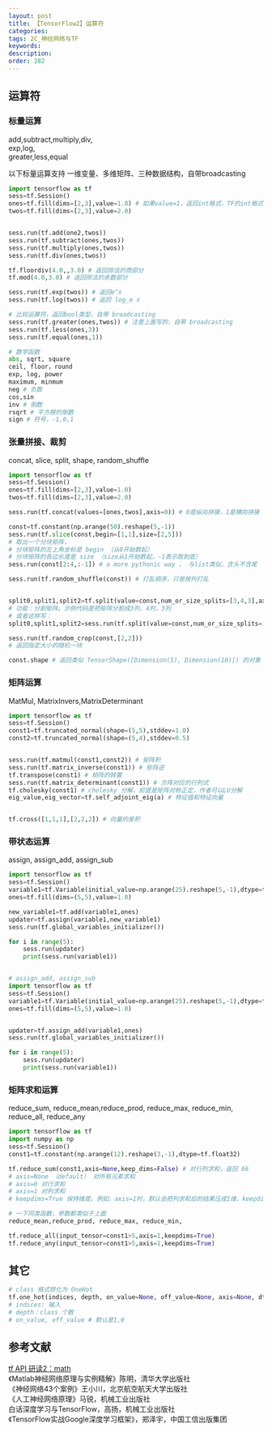 ```yaml
---
layout: post
title: 【TensorFlow2】运算符
categories:
tags: 2C_神经网络与TF
keywords:
description:
order: 282
---
```


## 运算符
### 标量运算
add,subtract,multiply,div,  
exp,log,  
greater,less,equal  


以下标量运算支持 一维变量、多维矩阵、三种数据结构，自带broadcasting
```py
import tensorflow as tf
sess=tf.Session()
ones=tf.fill(dims=[2,3],value=1.0) # 如果value=1，返回int格式，TF的int格式和float格式不能直接运算
twos=tf.fill(dims=[2,3],value=2.0)


sess.run(tf.add(one2,twos))
sess.run(tf.subtract(ones,twos))
sess.run(tf.multiply(ones,twos))
sess.run(tf.div(ones,twos))

tf.floordiv(4.0,,3.0) # 返回除法的商部分
tf.mod(4.0,3.0) # 返回除法的余数部分

sess.run(tf.exp(twos)) # 返回e^x
sess.run(tf.log(twos)) # 返回 log_e x

# 比较运算符，返回bool类型，自带 broadcasting
sess.run(tf.greater(ones,twos)) # 注意上面写的，自带 broadcasting
sess.run(tf.less(ones,3))
sess.run(tf.equal(ones,1))

# 数学函数
abs, sqrt, square
ceil, floor，round
exp, log, power
maximum, minmum
neg # 负数
cos,sin
inv # 倒数
rsqrt # 平方根的倒数
sign # 符号，-1,0,1
```

### 张量拼接、裁剪
concat, slice, split, shape, random_shuffle
```py
import tensorflow as tf
sess=tf.Session()
ones=tf.fill(dims=[2,3],value=1.0)
twos=tf.fill(dims=[2,3],value=2.0)

sess.run(tf.concat(values=[ones,twos],axis=0)) # 0是纵向拼接，1是横向拼接

const=tf.constant(np.arange(50).reshape(5,-1))
sess.run(tf.slice(const,begin=[1,1],size=[2,5]))
# 取出一个分块矩阵，
# 分块矩阵的左上角坐标是 begin （从0开始数起）
# 分块矩阵的各边长度是 size （size从1开始数起，-1表示取到底）
sess.run(const[2:4,:-1]) # a more pythonic way ， 与list类似，含头不含尾

sess.run(tf.random_shuffle(const)) # 打乱顺序，只是按列打乱


split0,split1,split2=tf.split(value=const,num_or_size_splits=[3,4,3],axis=1)
# 功能：分割矩阵。示例代码是把矩阵分割成3列，4列，3列
# 或者这样写：
split0,split1,split2=sess.run(tf.split(value=const,num_or_size_splits=[3,4,3],axis=1))

sess.run(tf.random_crop(const,[2,2]))
# 返回指定大小的随机一块

const.shape # 返回类似 TensorShape([Dimension(5), Dimension(10)]) 的对象
```


### 矩阵运算
MatMul, MatrixInvers,MatrixDeterminant
```py
import tensorflow as tf
sess=tf.Session()
const1=tf.truncated_normal(shape=(5,5),stddev=1.0)
const2=tf.truncated_normal(shape=(5,4),stddev=0.5)


sess.run(tf.matmul(const1,const2)) # 矩阵积
sess.run(tf.matrix_inverse(const1)) # 矩阵逆
tf.transpose(const1) # 矩阵的转置
sess.run(tf.matrix_determinant(const1)) # 方阵对应的行列式
tf.cholesky(const1) # cholesky 分解，前提是矩阵对称正定，作者可以LU分解
eig_value,eig_vector=tf.self_adjoint_eig(a) # 特征值和特征向量


tf.cross([1,1,1],[2,2,2]) # 向量的差积
```
### 带状态运算
assign, assign_add, assign_sub
```py
import tensorflow as tf
sess=tf.Session()
variable1=tf.Variable(initial_value=np.arange(25).reshape(5,-1),dtype=tf.float32)
ones=tf.fill(dims=(5,5),value=1.0)

new_variable1=tf.add(variable1,ones)
updater=tf.assign(variable1,new_variable1)
sess.run(tf.global_variables_initializer())

for i in range(5):
    sess.run(updater)
    print(sess.run(variable1))


# assign_add, assign_sub
import tensorflow as tf
sess=tf.Session()
variable1=tf.Variable(initial_value=np.arange(25).reshape(5,-1),dtype=tf.float32)
ones=tf.fill(dims=(5,5),value=1.0)


updater=tf.assign_add(variable1,ones)
sess.run(tf.global_variables_initializer())

for i in range(5):
    sess.run(updater)
    print(sess.run(variable1))
```


### 矩阵求和运算
reduce_sum, reduce_mean,reduce_prod, reduce_max, reduce_min,  
reduce_all, reduce_any
```py
import tensorflow as tf
import numpy as np
sess=tf.Session()
const1=tf.constant(np.arange(12).reshape(3,-1),dtype=tf.float32)

tf.reduce_sum(const1,axis=None,keep_dims=False) # 对行列求和，返回 66
# axis=None （default） 对所有元素求和
# axis=0 对行求和
# axis=1 对列求和
# keepdims=True 保持维度。例如，axis=1时，默认会把列求和后的结果压成1维，keepdims=True 保证结果的维度和 input_tensor 保持一致

# 一下同类函数，参数都类似于上面
reduce_mean,reduce_prod, reduce_max, reduce_min,

tf.reduce_all(input_tensor=const1>5,axis=1,keepdims=True)
tf.reduce_any(input_tensor=const1>5,axis=1,keepdims=True)
```

## 其它
```py
# class 格式转化为 OneHot
tf.one_hot(indices, depth, on_value=None, off_value=None, axis=None, dtype=None, name=None)
# indices: 输入
# depth：class 个数
# on_value, off_value # 默认是1,0 
```

## 参考文献
[tf API 研读2：math](https://blog.csdn.net/u014365862/article/details/77847410?locationNum=9&fps=1)  
《Matlab神经网络原理与实例精解》陈明，清华大学出版社   
《神经网络43个案例》王小川，北京航空航天大学出版社  
《人工神经网络原理》马锐，机械工业出版社  
白话深度学习与TensorFlow，高扬，机械工业出版社  
《TensorFlow实战Google深度学习框架》，郑泽宇，中国工信出版集团  
